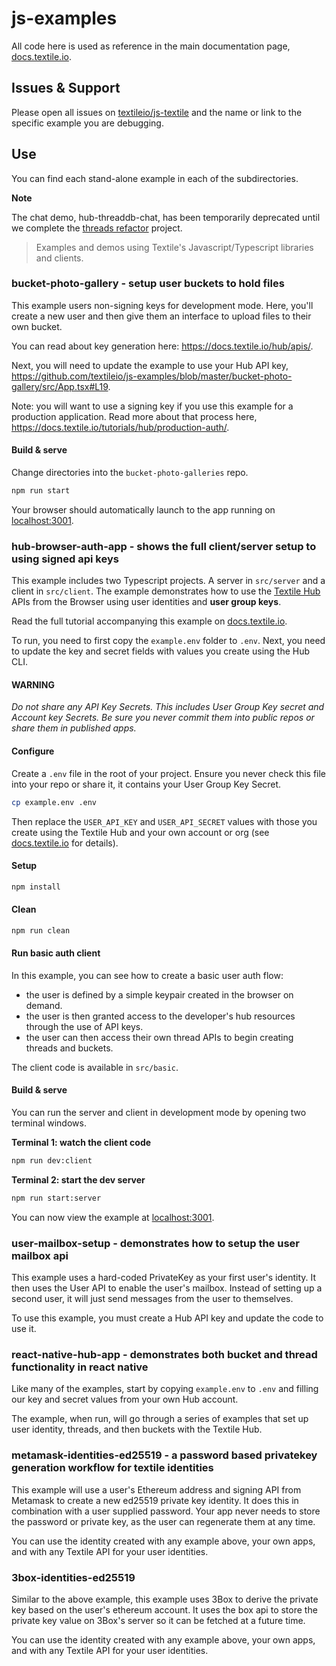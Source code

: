 # js-examples

All code here is used as reference in the main documentation page, [docs.textile.io](https://docs.textile.io).

## Issues & Support

Please open all issues on [textileio/js-textile](https://github.com/textileio/js-textile/issues) and the name or link to the specific example you are debugging.

## Use

You can find each stand-alone example in each of the subdirectories.

**Note**

The chat demo, hub-threaddb-chat, has been temporarily deprecated until we complete the [threads refactor](https://github.com/textileio/js-threads/issues/414) project.

> Examples and demos using Textile's Javascript/Typescript libraries and clients.

### bucket-photo-gallery - setup user buckets to hold files

This example users non-signing keys for development mode. Here, you'll create a new user and then give them an interface to upload files to their own bucket.

You can read about key generation here: https://docs.textile.io/hub/apis/.

Next, you will need to update the example to use your Hub API key, https://github.com/textileio/js-examples/blob/master/bucket-photo-gallery/src/App.tsx#L19.

Note: you will want to use a signing key if you use this example for a production application. Read more about that process here, https://docs.textile.io/tutorials/hub/production-auth/.

#### Build & serve

Change directories into the `bucket-photo-galleries` repo.

```bash
npm run start
```

Your browser should automatically launch to the app running on [localhost:3001](http://localhost:3001).

### hub-browser-auth-app - shows the full client/server setup to using signed api keys

This example includes two Typescript projects. A server in `src/server` and a client in `src/client`. The example demonstrates how to use the [Textile Hub](https://docs.textile.io/) APIs from the Browser using user identities and **user group keys**.

Read the full tutorial accompanying this example on [docs.textile.io](https://docs.textile.io).

To run, you need to first copy the `example.env` folder to `.env`. Next, you need to update the key and secret fields with values you create using the Hub CLI.

#### WARNING

_Do not share any API Key Secrets. This includes User Group Key secret and Account key Secrets. Be sure you never commit them into public repos or share them in published apps._

#### Configure

Create a `.env` file in the root of your project. Ensure you never check this file into your repo or share it, it contains your User Group Key Secret.

```bash
cp example.env .env
```

Then replace the `USER_API_KEY` and `USER_API_SECRET` values with those you create using the Textile Hub and your own account or org (see [docs.textile.io](https://docs.textile.io) for details).

#### Setup

```bash
npm install
```

#### Clean

```bash
npm run clean
```

#### Run basic auth client

In this example, you can see how to create a basic user auth flow:

* the user is defined by a simple keypair created in the browser on demand.
* the user is then granted access to the developer's hub resources through the use of API keys.
* the user can then access their own thread APIs to begin creating threads and buckets.

The client code is available in `src/basic`.

#### Build & serve

You can run the server and client in development mode by opening two terminal windows. 

**Terminal 1: watch the client code**

```bash
npm run dev:client
```

**Terminal 2: start the dev server**

```bash
npm run start:server
```

You can now view the example at [localhost:3001](http://localhost:3001).



### user-mailbox-setup - demonstrates how to setup the user mailbox api

This example uses a hard-coded PrivateKey as your first user's identity. It then uses the User API to enable the user's mailbox. Instead of setting up a second user, it will just send messages from the user to themselves.

To use this example, you must create a Hub API key and update the code to use it.

### react-native-hub-app - demonstrates both bucket and thread functionality in react native

Like many of the examples, start by copying `example.env` to `.env` and filling our key and secret values from your own Hub account.

The example, when run, will go through a series of examples that set up user identity, threads, and then buckets with the Textile Hub.

### metamask-identities-ed25519 - a password based privatekey generation workflow for textile identities

This example will use a user's Ethereum address and signing API from Metamask to create a new ed25519 private key identity. It does this in combination with a user supplied password. Your app never needs to store the password or private key, as the user can regenerate them at any time.

You can use the identity created with any example above, your own apps, and with any Textile API for your user identities.

### 3box-identities-ed25519

Similar to the above example, this example uses 3Box to derive the private key based on the user's ethereum account. It uses the box api to store the private key value on 3Box's server so it can be fetched at a future time.

You can use the identity created with any example above, your own apps, and with any Textile API for your user identities.
